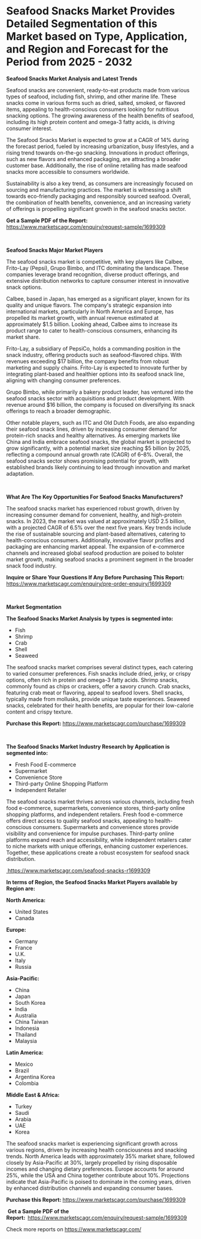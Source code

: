 <p><h1>Seafood Snacks Market Provides Detailed Segmentation of this Market based on Type, Application, and Region and Forecast for the Period from 2025 - 2032</h1></p><p><strong>Seafood Snacks Market Analysis and Latest Trends</strong></p>
<p><p>Seafood snacks are convenient, ready-to-eat products made from various types of seafood, including fish, shrimp, and other marine life. These snacks come in various forms such as dried, salted, smoked, or flavored items, appealing to health-conscious consumers looking for nutritious snacking options. The growing awareness of the health benefits of seafood, including its high protein content and omega-3 fatty acids, is driving consumer interest.</p><p>The Seafood Snacks Market is expected to grow at a CAGR of 14% during the forecast period, fueled by increasing urbanization, busy lifestyles, and a rising trend towards on-the-go snacking. Innovations in product offerings, such as new flavors and enhanced packaging, are attracting a broader customer base. Additionally, the rise of online retailing has made seafood snacks more accessible to consumers worldwide.</p><p>Sustainability is also a key trend, as consumers are increasingly focused on sourcing and manufacturing practices. The market is witnessing a shift towards eco-friendly packaging and responsibly sourced seafood. Overall, the combination of health benefits, convenience, and an increasing variety of offerings is propelling significant growth in the seafood snacks sector.</p></p>
<p><strong>Get a Sample PDF of the Report:&nbsp;</strong> <a href="https://www.marketscagr.com/enquiry/request-sample/1699309?utm_campaign=2010&utm_medium=2&utm_source=Github&utm_content=ia&utm_term=27032025&utm_id=seafood-snacks">https://www.marketscagr.com/enquiry/request-sample/1699309</a></p>
<p>&nbsp;</p>
<p><strong>Seafood Snacks Major Market Players</strong></p>
<p><p>The seafood snacks market is competitive, with key players like Calbee, Frito-Lay (Pepsi), Grupo Bimbo, and ITC dominating the landscape. These companies leverage brand recognition, diverse product offerings, and extensive distribution networks to capture consumer interest in innovative snack options.</p><p>Calbee, based in Japan, has emerged as a significant player, known for its quality and unique flavors. The company's strategic expansion into international markets, particularly in North America and Europe, has propelled its market growth, with annual revenue estimated at approximately $1.5 billion. Looking ahead, Calbee aims to increase its product range to cater to health-conscious consumers, enhancing its market share.</p><p>Frito-Lay, a subsidiary of PepsiCo, holds a commanding position in the snack industry, offering products such as seafood-flavored chips. With revenues exceeding $17 billion, the company benefits from robust marketing and supply chains. Frito-Lay is expected to innovate further by integrating plant-based and healthier options into its seafood snack line, aligning with changing consumer preferences.</p><p>Grupo Bimbo, while primarily a bakery product leader, has ventured into the seafood snacks sector with acquisitions and product development. With revenue around $16 billion, the company is focused on diversifying its snack offerings to reach a broader demographic.</p><p>Other notable players, such as ITC and Old Dutch Foods, are also expanding their seafood snack lines, driven by increasing consumer demand for protein-rich snacks and healthy alternatives. As emerging markets like China and India embrace seafood snacks, the global market is projected to grow significantly, with a potential market size reaching $5 billion by 2025, reflecting a compound annual growth rate (CAGR) of 6–8%. Overall, the seafood snacks sector shows promising potential for growth, with established brands likely continuing to lead through innovation and market adaptation.</p></p>
<p>&nbsp;</p>
<p><strong>What Are The Key Opportunities For Seafood Snacks Manufacturers?</strong></p>
<p><p>The seafood snacks market has experienced robust growth, driven by increasing consumer demand for convenient, healthy, and high-protein snacks. In 2023, the market was valued at approximately USD 2.5 billion, with a projected CAGR of 6.5% over the next five years. Key trends include the rise of sustainable sourcing and plant-based alternatives, catering to health-conscious consumers. Additionally, innovative flavor profiles and packaging are enhancing market appeal. The expansion of e-commerce channels and increased global seafood production are poised to bolster market growth, making seafood snacks a prominent segment in the broader snack food industry.</p></p>
<p><strong>Inquire or Share Your Questions If Any Before Purchasing This Report:</strong> <a href="https://www.marketscagr.com/enquiry/pre-order-enquiry/1699309?utm_campaign=2010&utm_medium=2&utm_source=Github&utm_content=ia&utm_term=27032025&utm_id=seafood-snacks">https://www.marketscagr.com/enquiry/pre-order-enquiry/1699309</a></p>
<p>&nbsp;</p>
<p><strong>Market Segmentation</strong></p>
<p><strong>The Seafood Snacks Market Analysis by types is segmented into:</strong></p>
<p><ul><li>Fish</li><li>Shrimp</li><li>Crab</li><li>Shell</li><li>Seaweed</li></ul></p>
<p><p>The seafood snacks market comprises several distinct types, each catering to varied consumer preferences. Fish snacks include dried, jerky, or crispy options, often rich in protein and omega-3 fatty acids. Shrimp snacks, commonly found as chips or crackers, offer a savory crunch. Crab snacks, featuring crab meat or flavoring, appeal to seafood lovers. Shell snacks, typically made from mollusks, provide unique taste experiences. Seaweed snacks, celebrated for their health benefits, are popular for their low-calorie content and crispy texture.</p></p>
<p><strong>Purchase this Report:&nbsp;</strong><a href="https://www.marketscagr.com/purchase/1699309?utm_campaign=2010&utm_medium=2&utm_source=Github&utm_content=ia&utm_term=27032025&utm_id=seafood-snacks">https://www.marketscagr.com/purchase/1699309</a></p>
<p>&nbsp;</p>
<p><strong>The Seafood Snacks Market Industry Research by Application is segmented into:</strong></p>
<p><ul><li>Fresh Food E-commerce</li><li>Supermarket</li><li>Convenience Store</li><li>Third-party Online Shopping Platform</li><li>Independent Retailer</li></ul></p>
<p><p>The seafood snacks market thrives across various channels, including fresh food e-commerce, supermarkets, convenience stores, third-party online shopping platforms, and independent retailers. Fresh food e-commerce offers direct access to quality seafood snacks, appealing to health-conscious consumers. Supermarkets and convenience stores provide visibility and convenience for impulse purchases. Third-party online platforms expand reach and accessibility, while independent retailers cater to niche markets with unique offerings, enhancing customer experiences. Together, these applications create a robust ecosystem for seafood snack distribution.</p></p>
<p><a href="https://www.marketscagr.com/seafood-snacks-r1699309?utm_campaign=2010&utm_medium=2&utm_source=Github&utm_content=ia&utm_term=27032025&utm_id=seafood-snacks">&nbsp;https://www.marketscagr.com/seafood-snacks-r1699309</a></p>
<p><strong>In terms of Region, the Seafood Snacks Market Players available by Region are:</strong></p>
<p>
    <p> <strong> North America: </strong>
        <ul>
            <li>United States</li>
            <li>Canada</li>
        </ul>
        </p> 
    <p> <strong> Europe: </strong>
        <ul>
            <li>Germany</li>
            <li>France</li>
            <li>U.K.</li>
            <li>Italy</li>
            <li>Russia</li>
        </ul>
        </p> 
    <p> <strong> Asia-Pacific: </strong>
        <ul>
            <li>China</li>
            <li>Japan</li>
            <li>South Korea</li>
            <li>India</li>
            <li>Australia</li>
            <li>China Taiwan</li>
            <li>Indonesia</li>
            <li>Thailand</li>
            <li>Malaysia</li>
        </ul>
        </p> 
    <p> <strong> Latin America: </strong>
        <ul>
            <li>Mexico</li>
            <li>Brazil</li>
            <li>Argentina Korea</li>
            <li>Colombia</li>
        </ul>
        </p> 
    <p> <strong> Middle East & Africa: </strong>
        <ul>
            <li>Turkey</li>
            <li>Saudi</li>
            <li>Arabia</li>
            <li>UAE</li>
            <li>Korea</li>
        </ul>
    </p>
    </p>
<p><p>The seafood snacks market is experiencing significant growth across various regions, driven by increasing health consciousness and snacking trends. North America leads with approximately 35% market share, followed closely by Asia-Pacific at 30%, largely propelled by rising disposable incomes and changing dietary preferences. Europe accounts for around 25%, while the USA and China together contribute about 10%. Projections indicate that Asia-Pacific is poised to dominate in the coming years, driven by enhanced distribution channels and expanding consumer bases.</p></p>
<p><strong>Purchase this Report: </strong><a href="https://www.marketscagr.com/purchase/1699309?utm_campaign=2010&utm_medium=2&utm_source=Github&utm_content=ia&utm_term=27032025&utm_id=seafood-snacks">https://www.marketscagr.com/purchase/1699309</a></p>
<p>&nbsp;<strong>Get a Sample PDF of the Report:&nbsp;&nbsp;</strong><a href="https://www.marketscagr.com/enquiry/request-sample/1699309?utm_campaign=2010&utm_medium=2&utm_source=Github&utm_content=ia&utm_term=27032025&utm_id=seafood-snacks">https://www.marketscagr.com/enquiry/request-sample/1699309</a></p>
<p><strong></strong></p>
<p>Check more reports on <a href="https://www.marketscagr.com/?utm_campaign=2010&utm_medium=2&utm_source=Github&utm_content=ia&utm_term=27032025&utm_id=seafood-snacks">https://www.marketscagr.com/</a></p>